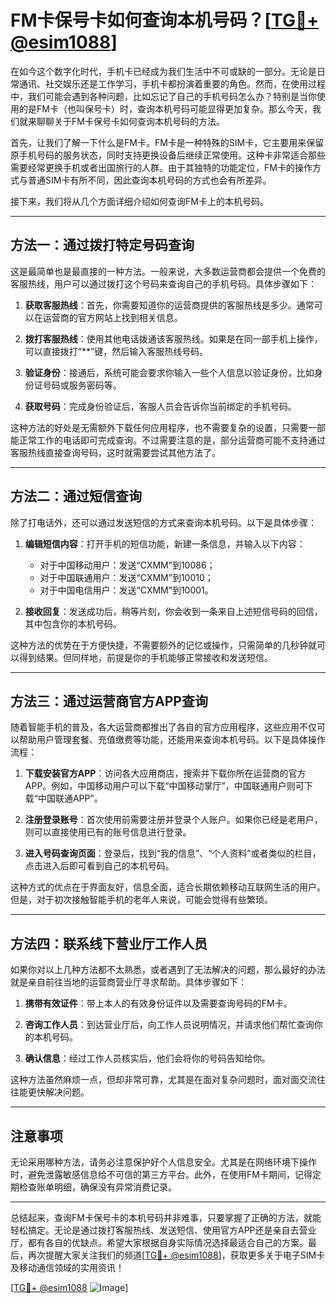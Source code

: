# FM卡保号卡如何查询本机号码？[[TG💪+ @esim1088](https://t.me/s/esim1088)]

在如今这个数字化时代，手机卡已经成为我们生活中不可或缺的一部分。无论是日常通讯、社交娱乐还是工作学习，手机卡都扮演着重要的角色。然而，在使用过程中，我们可能会遇到各种问题，比如忘记了自己的手机号码怎么办？特别是当你使用的是FM卡（也叫保号卡）时，查询本机号码可能显得更加复杂。那么今天，我们就来聊聊关于FM卡保号卡如何查询本机号码的方法。

首先，让我们了解一下什么是FM卡。FM卡是一种特殊的SIM卡，它主要用来保留原手机号码的服务状态，同时支持更换设备后继续正常使用。这种卡非常适合那些需要经常更换手机或者出国旅行的人群。由于其独特的功能定位，FM卡的操作方式与普通SIM卡有所不同，因此查询本机号码的方式也会有所差异。

接下来，我们将从几个方面详细介绍如何查询FM卡上的本机号码。

---

## 方法一：通过拨打特定号码查询

这是最简单也是最直接的一种方法。一般来说，大多数运营商都会提供一个免费的客服热线，用户可以通过拨打这个号码来查询自己的手机号码。具体步骤如下：

1. **获取客服热线**：首先，你需要知道你的运营商提供的客服热线是多少。通常可以在运营商的官方网站上找到相关信息。
   
2. **拨打客服热线**：使用其他电话拨通该客服热线。如果是在同一部手机上操作，可以直接拨打“**”键，然后输入客服热线号码。

3. **验证身份**：接通后，系统可能会要求你输入一些个人信息以验证身份，比如身份证号码或服务密码等。

4. **获取号码**：完成身份验证后，客服人员会告诉你当前绑定的手机号码。

这种方法的好处是无需额外下载任何应用程序，也不需要复杂的设置，只需要一部能正常工作的电话即可完成查询。不过需要注意的是，部分运营商可能不支持通过客服热线直接查询号码，这时就需要尝试其他方法了。

---

## 方法二：通过短信查询

除了打电话外，还可以通过发送短信的方式来查询本机号码。以下是具体步骤：

1. **编辑短信内容**：打开手机的短信功能，新建一条信息，并输入以下内容：
   - 对于中国移动用户：发送“CXMM”到10086；
   - 对于中国联通用户：发送“CXMM”到10010；
   - 对于中国电信用户：发送“CXMM”到10001。

2. **接收回复**：发送成功后，稍等片刻，你会收到一条来自上述短信号码的回信，其中包含你的本机号码。

这种方法的优势在于方便快捷，不需要额外的记忆或操作，只需简单的几秒钟就可以得到结果。但同样地，前提是你的手机能够正常接收和发送短信。

---

## 方法三：通过运营商官方APP查询

随着智能手机的普及，各大运营商都推出了各自的官方应用程序，这些应用不仅可以帮助用户管理套餐、充值缴费等功能，还能用来查询本机号码。以下是具体操作流程：

1. **下载安装官方APP**：访问各大应用商店，搜索并下载你所在运营商的官方APP。例如，中国移动用户可以下载“中国移动掌厅”，中国联通用户则可下载“中国联通APP”。

2. **注册登录账号**：首次使用前需要注册并登录个人账户。如果你已经是老用户，则可以直接使用已有的账号信息进行登录。

3. **进入号码查询页面**：登录后，找到“我的信息”、“个人资料”或者类似的栏目，点击进入后即可看到自己的本机号码。

这种方式的优点在于界面友好，信息全面，适合长期依赖移动互联网生活的用户。但是，对于初次接触智能手机的老年人来说，可能会觉得有些繁琐。

---

## 方法四：联系线下营业厅工作人员

如果你对以上几种方法都不太熟悉，或者遇到了无法解决的问题，那么最好的办法就是亲自前往当地的运营商营业厅寻求帮助。具体步骤如下：

1. **携带有效证件**：带上本人的有效身份证件以及需要查询号码的FM卡。

2. **咨询工作人员**：到达营业厅后，向工作人员说明情况，并请求他们帮忙查询你的本机号码。

3. **确认信息**：经过工作人员核实后，他们会将你的号码告知给你。

这种方法虽然麻烦一点，但却非常可靠，尤其是在面对复杂问题时，面对面交流往往能更快解决问题。

---

## 注意事项

无论采用哪种方法，请务必注意保护好个人信息安全。尤其是在网络环境下操作时，避免泄露敏感信息给不可信的第三方平台。此外，在使用FM卡期间，记得定期检查账单明细，确保没有异常消费记录。

---

总结起来，查询FM卡保号卡的本机号码并非难事，只要掌握了正确的方法，就能轻松搞定。无论是通过拨打客服热线、发送短信、使用官方APP还是亲自去营业厅，都有各自的优缺点。希望大家根据自身实际情况选择最适合自己的方案。最后，再次提醒大家关注我们的频道[[TG💪+ @esim1088](https://t.me/s/esim1088)]，获取更多关于电子SIM卡及移动通信领域的实用资讯！

[[TG💪+ @esim1088](https://t.me/s/esim1088) ![Image](https://i.postimg.cc/4NQfJmqS/Snipaste-2025-05-13-00-14-12.png)]